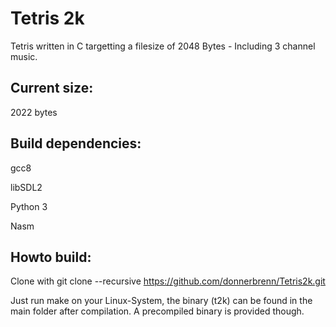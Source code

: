 # Tetris 2k

Tetris written in C targetting a filesize of 2048 Bytes - Including 3 channel music.


## Current size: 

2022 bytes

## Build dependencies:

gcc8

libSDL2

Python 3

Nasm

## Howto build:
Clone with 
git clone --recursive https://github.com/donnerbrenn/Tetris2k.git

Just run make on your Linux-System, the binary (t2k) can be found in the main folder after compilation. A precompiled binary is provided though.
